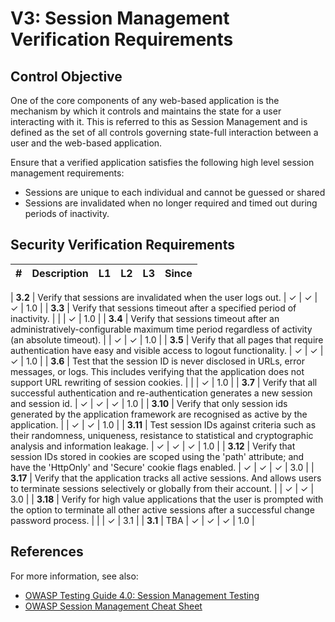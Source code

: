 # V3: Session Management Verification Requirements

## Control Objective

One of the core components of any web-based application is the mechanism by which it controls and maintains the state for a user interacting with it. This is referred to this as Session Management and is defined as the set of all controls governing state-full interaction between a user and the web-based application.

Ensure that a verified application satisfies the following high level session management requirements:

* Sessions are unique to each individual and cannot be guessed or shared
* Sessions are invalidated when no longer required and timed out during periods of inactivity.


## Security Verification Requirements

| # | Description | L1 | L2 | L3 | Since |
| --- | --- | --- | --- | -- | -- |

| **3.2** | Verify that sessions are invalidated when the user logs out. | ✓ | ✓ | ✓ | 1.0 |
| **3.3** | Verify that sessions timeout after a specified period of inactivity. |  |  | ✓ | 1.0 |
| **3.4** | Verify that sessions timeout after an administratively-configurable maximum time period regardless of activity (an absolute timeout). |  | ✓ | ✓ | 1.0 |
| **3.5** | Verify that all pages that require authentication have easy and visible access to logout functionality. | ✓ | ✓ | ✓ | 1.0 |
| **3.6** | Test that the session ID is never disclosed in URLs, error messages, or logs. This includes verifying that the application does not support URL rewriting of session cookies. |  |  | ✓ | 1.0 |
| **3.7** | Verify that all successful authentication and re-authentication generates a new session and session id. | ✓ | ✓ | ✓ | 1.0 |
| **3.10** | Verify that only session ids generated by the application framework are recognised as active by the application. |  | ✓ | ✓ | 1.0 |
| **3.11** | Test session IDs against criteria such as their randomness, uniqueness, resistance to statistical and cryptographic analysis and information leakage. | ✓ | ✓ | ✓ | 1.0 |
| **3.12** | Verify that session IDs stored in cookies are scoped using the 'path' attribute; and have the 'HttpOnly' and 'Secure' cookie flags enabled. | ✓ | ✓ | ✓ | 3.0 |
| **3.17** | Verify that the application tracks all active sessions. And allows users to terminate sessions selectively or globally from their account.  |  | ✓ | ✓ | 3.0 |
| **3.18** | Verify for high value applications that the user is prompted with the option to terminate all other active sessions after a successful change password process. |  |  | ✓ | 3.1 |
| **3.1** | TBA | ✓ | ✓ | ✓ | 1.0 |


## References

For more information, see also:

* [OWASP Testing Guide 4.0: Session Management Testing](https://www.owasp.org/index.php/Testing_for_Session_Management)
* [OWASP Session Management Cheat Sheet](https://www.owasp.org/index.php/Session_Management_Cheat_Sheet)
